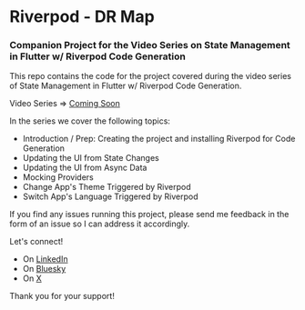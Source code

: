 # Riverpod - DR Map

### Companion Project for the Video Series on State Management in Flutter w/ Riverpod Code Generation

This repo contains the code for the project covered during the video series of State Management in Flutter w/ Riverpod Code Generation.

Video Series => [Coming Soon]()

In the series we cover the following topics:

- Introduction / Prep: Creating the project and installing Riverpod for Code Generation
- Updating the UI from State Changes
- Updating the UI from Async Data
- Mocking Providers
- Change App's Theme Triggered by Riverpod
- Switch App's Language Triggered by Riverpod

If you find any issues running this project, please send me feedback in the form of an issue so I can address it accordingly.

Let's connect!
- On [LinkedIn](https://www.linkedin.com/in/roman-jaquez-8941a424/)
- On [Bluesky](https://bsky.app/profile/romanjaquez.bsky.social)
- On [X](https://x.com/drcoderz)

Thank  you for your support!
